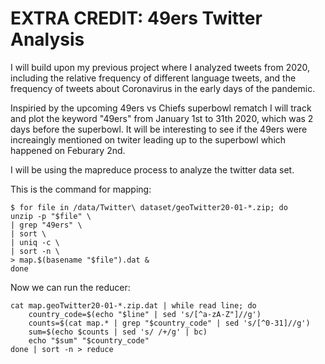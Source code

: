 # EXTRA CREDIT: 49ers Twitter Analysis

I will build upon my previous project where I analyzed tweets from 2020, including the relative frequency of different language tweets, and the frequency of tweets about Coronavirus in the early days of the pandemic.

Inspiried by the upcoming 49ers vs Chiefs superbowl rematch I will track and plot the keyword "49ers" from January 1st to 31th 2020, which was 2 days before the superbowl. It will be interesting to see if the 49ers were increaingly mentioned on twiter leading up to the superbowl which happened on Feburary 2nd. 

I will be using the mapreduce process to analyze the twitter data set.

This is the command for mapping:

```
$ for file in /data/Twitter\ dataset/geoTwitter20-01-*.zip; do 
unzip -p "$file" \
| grep "49ers" \
| sort \
| uniq -c \
| sort -n \
> map.$(basename "$file").dat &
done

```

Now we can run the reducer:

```
cat map.geoTwitter20-01-*.zip.dat | while read line; do
    country_code=$(echo "$line" | sed 's/[^a-zA-Z"]//g')
    counts=$(cat map.* | grep "$country_code" | sed 's/[^0-31]//g')
    sum=$(echo $counts | sed 's/ /+/g' | bc)
    echo "$sum" "$country_code"
done | sort -n > reduce
```
